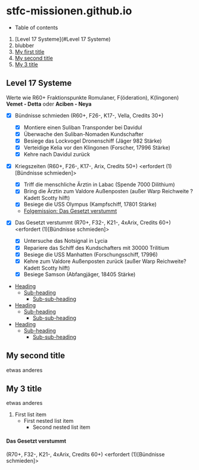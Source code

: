 # stfc-missionen.github.io

* Table of contents

1. [Level 17 Systeme](#Level 17 Systeme)
2. blubber
3. [My first title](#my-first-title)
4. [My second title](#my-second-title)
5. [My 3 title](#My-3-title)

## Level 17 Systeme
Werte wie R60+ Fraktionspunkte Romulaner, F(öderation), K(lingonen) 
__**Vemet - Detta**__ oder __**Aciben - Neya**__
- [x] Bündnisse schmieden (R60+, F26-, K17-, Vella, Credits 30+)
  - [x] Montiere einen Suliban Transponder bei Davidul
  - [x] Überwache den Suliban-Nomaden Kundschafter
  - [x] Besiege das Lockvogel Dronenschiff (Jäger 982 Stärke)
  - [x] Verteidige Kelia vor den Klingonen (Forscher, 17996 Stärke)
  - [x] Kehre nach Davidul zurück

- [x] Kriegszeiten (R60+, F26-, K17-, Arix, Credits 50+) <erfordert (1) [Bündnisse schmieden]>
  - [x] Triff die menschliche Ärztin in Labac (Spende 7000 Dilithium)
  - [x] Bring die Ärztin zum Valdore Außenposten (außer Warp Reichweite ? Kadett Scotty hilft)
  - [x] Besiege die USS Olympus (Kampfschiff, 17801 Stärke)
  - [Folgemission: Das Gesetzt verstummt](#Das-Gesetzt-verstummt)

- [x] Das Gesetzt verstummt (R70+, F32-, K21-, 4xArix, Credits 60+) <erfordert (1)[Bündnisse schmieden]>
  - [x] Untersuche das Notsignal in Lycia
  - [x] Repariere das Schiff des Kundschafters mit 30000 Trilitium
  - [x] Besiege die USS Manhatten (Forschungsschiff, 17996)
  - [x] Kehre zum Valdore Außenposten zurück (außer Warp Reichweite? Kadett Scotty hilft)
  - [x] Besiege Samson (Abfangjäger, 18405 Stärke)
  
- [Heading](#heading)
  * [Sub-heading](#sub-heading)
    + [Sub-sub-heading](#sub-sub-heading)
- [Heading](#heading-1)
  * [Sub-heading](#sub-heading-1)
    + [Sub-sub-heading](#sub-sub-heading-1)
- [Heading](#heading-2)
  * [Sub-heading](#sub-heading-2)
    + [Sub-sub-heading](#sub-sub-heading-2)

## My second title
etwas anderes

## My 3 title
etwas anderes

1. First list item
    - First nested list item
      - Second nested list item
      
#### Das Gesetzt verstummt

(R70+, F32-, K21-, 4xArix, Credits 60+) <erfordert (1)[Bündnisse schmieden]>
